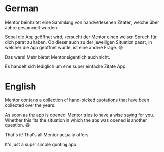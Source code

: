 # German

Mentor beinhaltet eine Sammlung von handverlesenen Zitaten, welche über Jahre gesammelt wurden. 

Sobal die App geöffnet wird, versucht der Mentor einen weisen Spruch für dich parat zu haben. Ob dieser auch zu der jeweiligen Situation passt, in welcher die App geöffnet wurde, ist eine andere Frage. 😅

Das wars! Mehr bietet Mentor eigentlich auch nicht.

Es handelt sich lediglich um eine super einfache Zitate App.

# English

Mentor contains a collection of hand-picked quotations that have been collected over the years. 

As soon as the app is opened, Mentor tries to have a wise saying for you. Whether this fits the situation in which the app was opened is another question. 😅

That's it! That's all Mentor actually offers.

It's just a super simple quoting app.